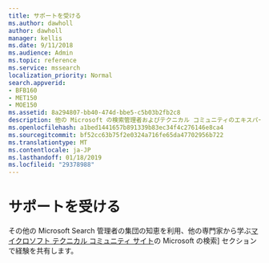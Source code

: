 ```yaml
---
title: サポートを受ける
ms.author: dawholl
author: dawholl
manager: kellis
ms.date: 9/11/2018
ms.audience: Admin
ms.topic: reference
ms.service: mssearch
localization_priority: Normal
search.appverid:
- BFB160
- MET150
- MOE150
ms.assetid: 8a294807-bb40-474d-bbe5-c5b03b2fb2c8
description: 他の Microsoft の検索管理者およびテクニカル コミュニティのエキスパートに相談します。
ms.openlocfilehash: a1bed1441657b891339b83ec34f4c276146e8ca4
ms.sourcegitcommit: bf52cc63b75f2e0324a716fe65da47702956b722
ms.translationtype: MT
ms.contentlocale: ja-JP
ms.lasthandoff: 01/18/2019
ms.locfileid: "29378988"
---
```

# <a name="get-support"></a>サポートを受ける

その他の Microsoft Search 管理者の集団の知恵を利用、他の専門家から学ぶ[マイクロソフト テクニカル コミュニティ サイト](https://techcommunity.microsoft.com/t5/Microsoft-Search/ct-p/MicrosoftSearch)の Microsoft の検索] セクションで経験を共有します。

  


